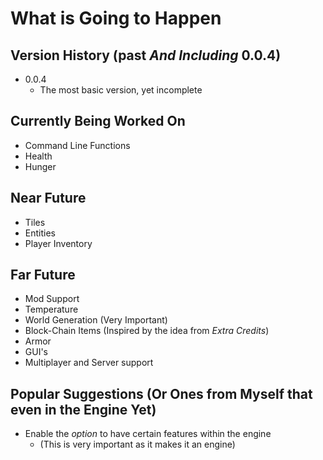 # What is Going to Happen

## Version History (past *And Including* 0.0.4)
* 0.0.4
  * The most basic version, yet incomplete

## Currently Being Worked On
* Command Line Functions
* Health
* Hunger

## Near Future
* Tiles
* Entities
* Player Inventory

## Far Future
* Mod Support
* Temperature
* World Generation (Very Important)
* Block-Chain Items (Inspired by the idea from *Extra Credits*)
* Armor
* GUI's
* Multiplayer and Server support

## Popular Suggestions (Or Ones from Myself that even in the Engine Yet)
* Enable the *option* to have certain features within the engine
	* (This is very important as it makes it an engine)
